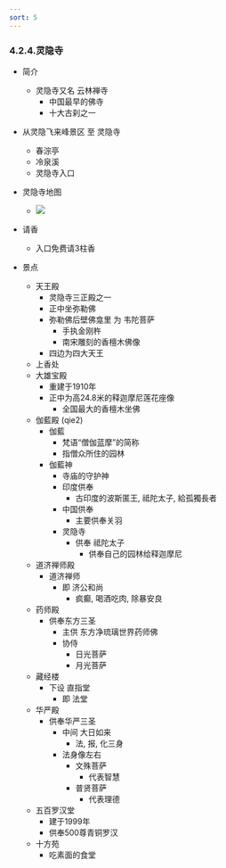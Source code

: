 ```yaml
---
sort: 5
---
```


### 4.2.4.灵隐寺
* 简介
	* 灵隐寺又名 云林禅寺
		* 中国最早的佛寺
		* 十大古刹之一
* 从灵隐飞来峰景区 至 灵隐寺
	* 春淙亭
	* 冷泉溪
	* 灵隐寺入口

* 灵隐寺地图
	* ![](https://minli-obsidian-images.oss-cn-shanghai.aliyuncs.com/obsidian_travel/2023_06_Hangzhou/4_北高峰徒步路线/4_2_4-1_灵隐寺地图.png)
* 请香
	* 入口免费请3柱香

* 景点
	* 天王殿
		* 灵隐寺三正殿之一
		* 正中坐弥勒佛
		* 弥勒佛后壁佛龛里 为 韦陀菩萨
			* 手执金刚杵
			* 南宋雕刻的香檀木佛像
		* 四边为四大天王
	* 上香处
	* 大雄宝殿
		* 重建于1910年
		* 正中为高24.8米的释迦摩尼莲花座像
			* 全国最大的香檀木坐佛
	* 伽藍殿 (qie2)
		 * 伽藍
			 * 梵语“僧伽蓝摩”的简称
			 * 指僧众所住的园林
		 * 伽藍神
			 * 寺庙的守护神
			 * 印度供奉
				 * 古印度的波斯匿王, 祗陀太子, 給孤獨長者
			 * 中国供奉
				 * 主要供奉关羽
			 * 灵隐寺
				 * 供奉 祗陀太子
					 * 供奉自己的园林给释迦摩尼
	 * 道济禅师殿
		 * 道济禅师
			 * 即 济公和尚
				 * 疯癫, 喝酒吃肉, 除暴安良
	 * 药师殿
		 * 供奉东方三圣
			 * 主供 东方净琉璃世界药师佛
			 * 协侍
				 * 日光菩萨
				 * 月光菩萨
	 * 藏经楼
		 * 下设 直指堂
			 * 即 法堂
	 * 华严殿
		 * 供奉华严三圣
			 * 中间 大日如来
				 * 法, 报, 化三身
			 * 法身像左右
				 * 文殊菩萨
					 * 代表智慧
				 * 普贤菩萨
					 * 代表理德
	 * 五百罗汉堂
		 * 建于1999年
		 * 供奉500尊青铜罗汉
	 * 十方苑
		 * 吃素面的食堂

